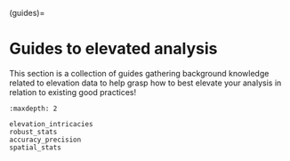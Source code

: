 (guides)=
# Guides to elevated analysis

This section is a collection of guides gathering background knowledge related to elevation data to help grasp how to best 
elevate your analysis in relation to existing good practices!

```{toctree}
:maxdepth: 2

elevation_intricacies
robust_stats
accuracy_precision
spatial_stats
```
